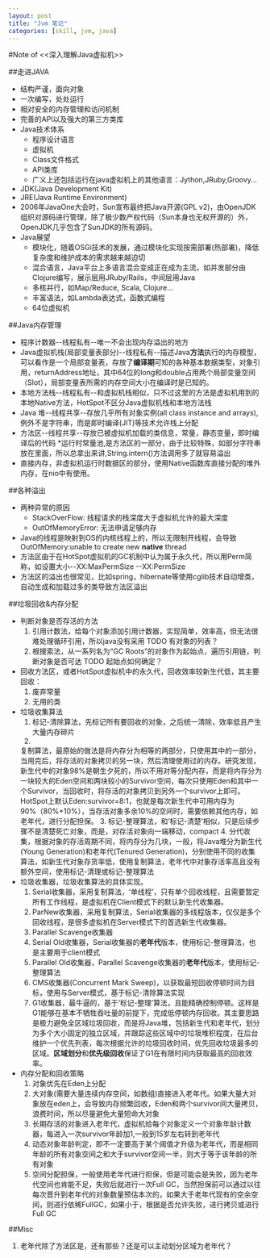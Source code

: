 ```yaml
---
layout: post
title: "Jvm 笔记"
categories: [skill, jvm, java]
---
```

#Note of <<深入理解Java虚拟机>>

##走进JAVA
* 结构严谨，面向对象
* 一次编写，处处运行
* 相对安全的内存管理和访问机制
* 完善的API以及强大的第三方类库
* Java技术体系
  * 程序设计语言
  * 虚拟机
  * Class文件格式
  * API类库
  * 广义上还包括运行在java虚拟机上的其他语言：Jython,JRuby,Groovy...
* JDK(Java Development Kit)
* JRE(Java Runtime Environment)
* 2006年JavaOne大会时，Sun宣布最终把Java开源(GPL v2)，由OpenJDK组织对源码进行管理，除了极少数产权代码（Sun本身也无权开源的）外，OpenJDK几乎包含了SunJDK的所有源码。
* Java展望
  * 模块化，随着OSGi技术的发展，通过模块化实现按需部署(热部署)，降低复杂度和维护成本的需求越来越迫切
  * 混合语言，Java平台上多语言混合变成正在成为主流，如并发部分由Clojure编写，展示层用JRuby/Rails，中间层用Java
  * 多核并行，如Map/Reduce, Scala, Clojure...
  * 丰富语法，如Lambda表达式，函数式编程
  * 64位虚拟机

##Java内存管理
  * 程序计数器--线程私有--唯一不会出现内存溢出的地方
  * Java虚拟机栈(局部变量表部分)--线程私有--描述Java**方法**执行的内存模型，可以看作是一个局部变量表，存放了**编译期**可知的各种基本数据类型，对象引用，returnAddress地址，其中64位的long和double占用两个局部变量空间（Slot），局部变量表所需的内存空间大小在编译时是已知的。
  * 本地方法栈--线程私有--和虚拟机栈相似，只不过这里的方法是虚拟机用到的本地Native方法，HotSpot不区分Java虚拟机栈和本地方法栈
  * Java 堆--线程共享--存放几乎所有对象实例(all class instance and arrays),例外不是字符串，而是即时编译(JIT)等技术允许栈上分配
  * 方法区--线程共享--存放已被虚拟机加载的类信息，常量，静态变量，即时编译后的代码
    *运行时常量池,是方法区的一部分，由于比较特殊，如部分字符串放在里面，所以总拿出来讲,String.intern()方法调用多了就容易溢出
  * 直接内存，非虚拟机运行时数据区的部分，使用Native函数库直接分配的堆外内存，在nio中有使用。

##各种溢出
  * 两种异常的原因
    * StackOverFlow: 线程请求的栈深度大于虚拟机允许的最大深度
    * OutOfMemoryError: 无法申请足够内存
  * Java的线程是映射到OS的内核线程上的，所以无限制开线程，会导致OutOfMemory:unable to create new **native** thread
  * 方法区由于在HotSpot虚拟机的GC机制中认为属于永久代，所以用Perm简称，如设置大小--XX:MaxPermSize --XX:PermSize
  * 方法区的溢出也很常见，比如spring，hibernate等使用cglib技术自动增类，自动生成和加载过多的类导致方法区溢出

##垃圾回收&内存分配
  * 判断对象是否存活的方法
    1. 引用计数法，给每个对象添加引用计数器，实现简单，效率高，但无法很难处理循环引用，所以java没有采用 TODO 有对象的列表？
    2. 根搜索法，从一系列名为“GC Roots”的对象作为起始点，遍历引用链，判断对象是否可达 TODO 起始点如何确定？
  * 回收方法区，或者HotSpot虚拟机中的永久代，回收效率较新生代低，其主要回收：
    1. 废弃常量
    2. 无用的类
  * 垃圾收集算法
    1. 标记-清除算法，先标记所有要回收的对象，之后统一清除，效率低且产生大量内存碎片
    2.
    复制算法，最原始的做法是将内存分为相等的两部分，只使用其中的一部分，当用完后，将存活的对象拷贝的另一块，然后清理使用过的内存。研究发现，新生代中的对象98%是朝生夕死的，所以不用对等分配内存，而是将内存分为一块较大的Eden空间和两块较小的Survivor空间，每次只使用Eden和其中一个Survivor，当回收时，将存活的对象拷贝到另外一个survivor上即可。HotSpot上默认Eden:survivor=8:1，也就是每次新生代中可用内存为90%（80%+10%），当存活对象多余10%的空间时，需要依赖其他内存，如老年代，进行分配担保。
    3. 标记-整理算法，和‘标记-清楚’相似，只是后续步骤不是清楚死亡对象，而是，对存活对象向一端移动，compact
    4. 分代收集，根据对象的存活周期不同，将内存分为几块，一般，将Java堆分为新生代(Young Generation)和老年代(Tenured Generation)，分别使用不同的收集算法，如新生代对象存货率低，使用复制算法，老年代中对象存活率高且没有额外空间，使用标记-清理或标记-整理算法
  * 垃圾收集器，垃圾收集算法的具体实现。
    1. Serial收集器，采用复制算法，‘单线程’，只有单个回收线程，且需要暂定所有工作线程，是虚拟机在Client模式下的默认新生代收集器。
    2. ParNew收集器，采用复制算法，Serial收集器的多线程版本，仅仅是多个回收线程，是很多虚拟机在Server模式下的首选新生代收集器。
    3. Parallel Scavenge收集器
    4. Serial Old收集器，Serial收集器的**老年代**版本，使用标记-整理算法，也是主要用于client模式
    5. Parallel Old收集器，Parallel Scavenge收集器的**老年代**版本，使用标记-整理算法
    6. CMS收集器(Concurrent Mark Sweep)，以获取最短回收停顿时间为目标，使用与Server模式，基于标记-清除算法实现
    7. G1收集器，最牛逼的，基于‘标记-整理’算法，且能精确控制停顿。这样是G1能够在基本不牺牲吞吐量的前提下，完成低停顿内存回收。其主要思路是极力避免全区域垃圾回收，而是将Java堆，包括新生代和老年代，划分为多个大小固定的独立区域，并跟踪这些区域中的垃圾堆积程度，在后台维护一个优先列表，每次根据允许的垃圾回收时间，优先回收垃圾最多的区域。**区域划分**和**优先级回收**保证了G1在有限时间内获取最高的回收效率。
  * 内存分配和回收策略
    1. 对象优先在Eden上分配
    2. 大对象(需要大量连续内存空间，如数组)直接进入老年代。如果大量大对象放在eden上，会导致内存频繁回收，Eden和两个survivor间大量拷贝，浪费时间，所以尽量避免大量短命大对象
    3. 长期存活的对象进入老年代，虚拟机给每个对象定义一个对象年龄计数器，每进入一次survivor年龄加1,一般到15岁左右转到老年代
    4. 动态对象年龄判定，即不一定要高于某个阈值才升级为老年代，而是相同年龄的所有对象空间之和大于survivor空间一半，则大于等于该年龄的所有对象
    5. 空间分配担保，一般使用老年代进行担保，但是可能会是失败，因为老年代空间也肯能不足，失败后就进行一次Full GC，当然担保前可以通过以往每次晋升到老年代的对象数量预估本次的，如果大于老年代现有的空余空间，则进行依稀FullGC，如果小于，根据是否允许失败，进行拷贝或进行Full GC


##Misc
  1. 老年代除了方法区是，还有那些？还是可以主动划分区域为老年代？
